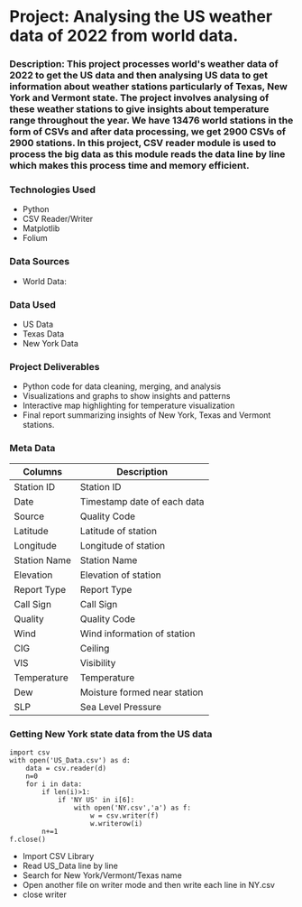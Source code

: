 # Project: Analysing the US weather data of 2022 from world data.

### Description: This project processes world's weather data of 2022 to get the US data and then analysing US data to get information about weather stations particularly of Texas, New York and Vermont state. The project involves analysing of these weather stations to give insights about temperature range throughout the year. We have 13476 world stations in the form of CSVs and after data processing, we get 2900 CSVs of 2900 stations. In this project, CSV reader module is used to process the big data as this module reads the data line by line which makes this process time and memory efficient.

### Technologies Used
- Python
- CSV Reader/Writer
- Matplotlib
- Folium
### Data Sources
- World Data:
### Data Used
- US Data
- Texas Data
- New York Data

### Project Deliverables
- Python code for data cleaning, merging, and analysis
- Visualizations and graphs to show insights and patterns
- Interactive map highlighting for temperature visualization
- Final report summarizing insights of New York, Texas and Vermont stations.

### Meta Data 
| Columns  | Description | 
| ------------- |------------- |
| Station ID  | Station ID |
| Date  | Timestamp date of each data |
| Source  | Quality Code |
| Latitude  | Latitude of station |
| Longitude  | Longitude of station |
| Station Name  | Station Name |
| Elevation  | Elevation of station |
| Report Type | Report Type  |
| Call Sign  | Call Sign |
| Quality  | Quality Code |
| Wind  | Wind information of station |
| CIG  | Ceiling |
| VIS  | Visibility |
| Temperature  | Temperature | 
| Dew  | Moisture formed near station|
| SLP  | Sea Level Pressure |


### Getting New York state data from the US data
```
import csv
with open('US_Data.csv') as d:
    data = csv.reader(d)
    n=0
    for i in data:
        if len(i)>1:
            if 'NY US' in i[6]:
                with open('NY.csv','a') as f:
                    w = csv.writer(f)
                    w.writerow(i)
        n+=1
f.close()
```

- Import CSV Library
- Read US_Data line by line
- Search for New York/Vermont/Texas name
- Open another file on writer mode and then write each line in NY.csv
- close writer

